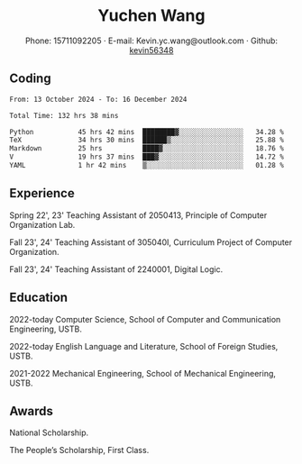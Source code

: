  <center>
     <h1>Yuchen Wang</h1>
     <div>
         <span>
             Phone:
             15711092205
         </span>
         ·
         <span>
             E-mail:
             Kevin.yc.wang@outlook.com
         </span>
         ·
         <span>
             Github:
             <a href="https://github.com/kevin56348">kevin56348</a>
         </span>
     </div>
 </center>

## Coding

<!-- ![Top Langs](https://github-readme-stats.vercel.app/api/top-langs/?username=kevin56348) -->

<!--START_SECTION:waka-->

```txt
From: 13 October 2024 - To: 16 December 2024

Total Time: 132 hrs 38 mins

Python           45 hrs 42 mins  ████████▓░░░░░░░░░░░░░░░░   34.28 %
TeX              34 hrs 30 mins  ██████▒░░░░░░░░░░░░░░░░░░   25.88 %
Markdown         25 hrs          ████▓░░░░░░░░░░░░░░░░░░░░   18.76 %
V                19 hrs 37 mins  ███▓░░░░░░░░░░░░░░░░░░░░░   14.72 %
YAML             1 hr 42 mins    ▒░░░░░░░░░░░░░░░░░░░░░░░░   01.28 %
```

<!--END_SECTION:waka-->

## Experience 

Spring 22', 23' Teaching Assistant of 2050413, Principle of Computer Organization Lab.

Fall 23', 24' Teaching Assistant of 305040I, Curriculum Project of Computer Organization.

Fall 23', 24' Teaching Assistant of 2240001, Digital Logic.

## Education

2022-today Computer Science, School of Computer and Communication Engineering, USTB.

2022-today English Language and Literature, School of Foreign Studies, USTB.

2021-2022 Mechanical Engineering, School of Mechanical Engineering, USTB.

## Awards

National Scholarship.

The People’s Scholarship, First Class.
